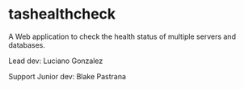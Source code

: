 # tashealthcheck
A Web application to check the health status of multiple servers and databases. 

Lead dev: Luciano Gonzalez


Support Junior dev: Blake Pastrana

